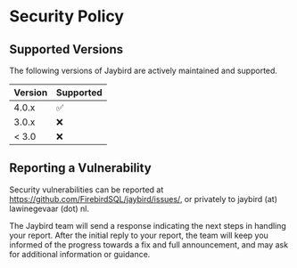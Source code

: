# Security Policy

## Supported Versions

The following versions of Jaybird are actively maintained and supported.

| Version | Supported          |
| ------- |--------------------|
| 4.0.x   | :white_check_mark: |
| 3.0.x   | :x:                |
| < 3.0   | :x:                |

## Reporting a Vulnerability

Security vulnerabilities can be reported at https://github.com/FirebirdSQL/jaybird/issues/,
or privately to jaybird (at) lawinegevaar (dot) nl. 

The Jaybird team will send a response indicating the next steps in handling your report. 
After the initial reply to your report, the team will keep you informed of the progress 
towards a fix and full announcement, and may ask for additional information or guidance.
